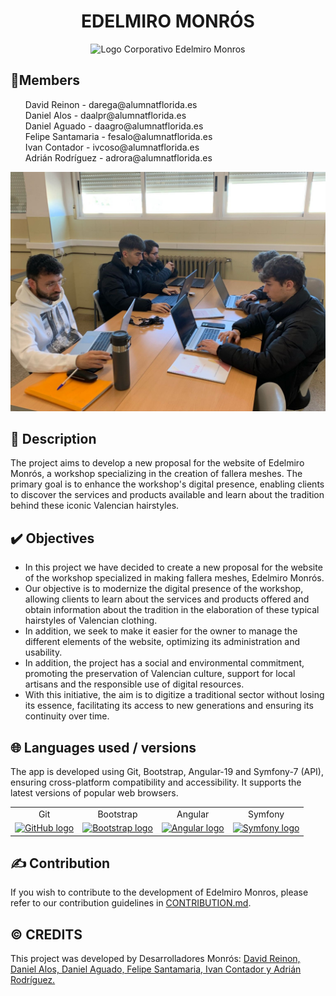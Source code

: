 <div align="center">
<h1> EDELMIRO MONRÓS </h1>
</div>

<p align="center">
    <img src="https://github.com/user-attachments/assets/e4c99de4-a1b3-4ce8-8897-b8bcc6a0695a" alt="Logo Corporativo Edelmiro Monros" width="200"/>
</p>

## 🧍Members
<p align="center">
  <ul style="list-style-type:none;">
    <li>David Reinon - darega@alumnatflorida.es</li>
    <li>Daniel Alos - daalpr@alumnatflorida.es</li>
    <li>Daniel Aguado - daagro@alumnatflorida.es</li>
    <li>Felipe Santamaria - fesalo@alumnatflorida.es</li>
    <li>Ivan Contador - ivcoso@alumnatflorida.es</li>
    <li>Adrián Rodríguez - adrora@alumnatflorida.es</li>
  </ul>
</p>

![Imagen del Grupo](Imagenes%20Grupo/Foto%20del%20Grupo.JPG)

## 📰 Description

The project aims to develop a new proposal for the website of Edelmiro Monrós, a workshop specializing in the creation of fallera meshes. The primary goal is to enhance the workshop's digital presence, enabling clients to discover the services and products available and learn about the tradition behind these iconic Valencian hairstyles.

## ✔️ Objectives

-   In this project we have decided to create a new proposal for the website of the workshop specialized in making fallera meshes, Edelmiro Monrós.
-   Our objective is to modernize the digital presence of the workshop, allowing clients to learn about the services and products offered and obtain information about the tradition in the elaboration of these typical hairstyles of Valencian clothing.
-   In addition, we seek to make it easier for the owner to manage the different elements of the website, optimizing its administration and usability.
-   In addition, the project has a social and environmental commitment, promoting the preservation of Valencian culture, support for local artisans and the responsible use of digital resources.
-   With this initiative, the aim is to digitize a traditional sector without losing its essence, facilitating its access to new generations and ensuring its continuity over time.

## 🌐 Languages used / versions

The app is developed using Git, Bootstrap, Angular-19 and Symfony-7 (API), ensuring cross-platform compatibility and accessibility. It supports the latest versions of popular web browsers.

<table align="center">
    <tr>
        <td align="center"><span>Git</span></td>
        <td align="center"><span>Bootstrap</span></td>
        <td align="center"><span>Angular</span></td>
        <td align="center"><span>Symfony</span></td>
    </tr>
    <tr>
        <td align="center">
          <a href="https://github.com">
            <img src="https://cdn.pixabay.com/photo/2022/01/30/13/33/github-6980894_960_720.png" alt="GitHub logo" width="100" height="100">
          </a>
        </td>
        <td align="center">
          <a href="https://getbootstrap.com">
            <img src="https://getbootstrap.com/docs/5.3/assets/brand/bootstrap-logo-shadow.png" alt="Bootstrap logo" width="100" height="100">
          </a>
        </td>
        <td align="center">
          <a href="https://angular.dev">
            <img src="https://upload.wikimedia.org/wikipedia/commons/f/f7/Angular_gradient.png" alt="Angular logo" width="100" height="100">
          </a>
        </td>
        <td align="center">
          <a href="https://symfony.com">
            <img src="https://web-strapi.mrmilu.com/uploads/Rectangle_105_30_6d453a0c12.png" alt="Symfony logo" width="100" height="100">
          </a>
        </td>
    </tr>
</table>

## ✍ Contribution

If you wish to contribute to the development of Edelmiro Monros, please refer to our contribution guidelines in [CONTRIBUTION.md](CONTRIBUTION.md).

## © CREDITS

This project was developed by Desarrolladores Monrós:
[David Reinon, Daniel Alos, Daniel Aguado, Felipe Santamaria, Ivan Contador y Adrián Rodríguez.](https://github.com/DavidReinon/PI_Edelmiro_Monros.git)
